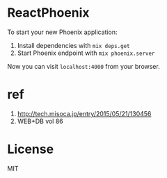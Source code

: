 # ReactPhoenix

To start your new Phoenix application:

1. Install dependencies with `mix deps.get`
2. Start Phoenix endpoint with `mix phoenix.server`

Now you can visit `localhost:4000` from your browser.


# ref

1. http://tech.misoca.jp/entry/2015/05/21/130456
2. WEB+DB vol 86


# License
MIT

